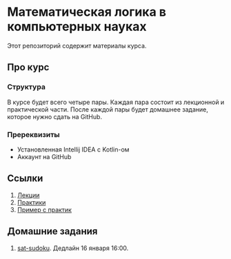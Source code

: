 # Математическая логика в компьютерных науках

Этот репозиторий содержит материалы курса.

## Про курс

### Структура

В курсе будет всего четыре пары. Каждая пара состоит из лекционной и практической части.
После каждой пары будет домашнее задание, которое нужно сдать на GitHub.

### Пререквизиты

- Установленная Intellij IDEA с Kotlin-ом
- Аккаунт на GitHub

## Ссылки

1. [Лекции](./lectures)
2. [Практики](./practices)
3. [Пример с практик](./examples)

## Домашние задания

1. [sat-sudoku](https://classroom.github.com/a/bQTzX2om). Дедлайн 16 января 16:00.